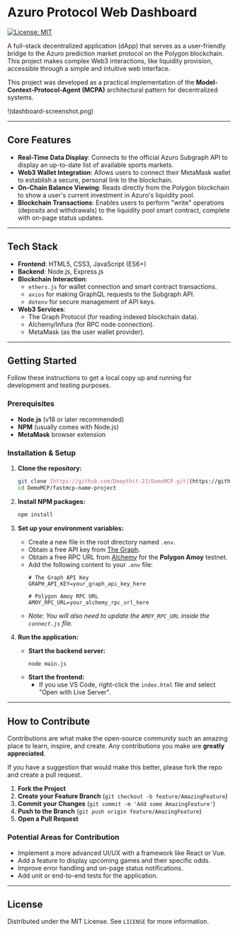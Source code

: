 # Azuro Protocol Web Dashboard

[![License: MIT](https://img.shields.io/badge/License-MIT-blue.svg)](https://opensource.org/licenses/MIT)

A full-stack decentralized application (dApp) that serves as a user-friendly bridge to the Azuro prediction market protocol on the Polygon blockchain. This project makes complex Web3 interactions, like liquidity provision, accessible through a simple and intuitive web interface.

This project was developed as a practical implementation of the **Model-Context-Protocol-Agent (MCPA)** architectural pattern for decentralized systems.

!(dashboard-screenshot.png)

---

## Core Features

-   **Real-Time Data Display**: Connects to the official Azuro Subgraph API to display an up-to-date list of available sports markets.
-   **Web3 Wallet Integration**: Allows users to connect their MetaMask wallet to establish a secure, personal link to the blockchain.
-   **On-Chain Balance Viewing**: Reads directly from the Polygon blockchain to show a user's current investment in Azuro's liquidity pool.
-   **Blockchain Transactions**: Enables users to perform "write" operations (deposits and withdrawals) to the liquidity pool smart contract, complete with on-page status updates.

---

## Tech Stack

-   **Frontend**: HTML5, CSS3, JavaScript (ES6+)
-   **Backend**: Node.js, Express.js
-   **Blockchain Interaction**:
    -   `ethers.js` for wallet connection and smart contract transactions.
    -   `axios` for making GraphQL requests to the Subgraph API.
    -   `dotenv` for secure management of API keys.
-   **Web3 Services**:
    -   The Graph Protocol (for reading indexed blockchain data).
    -   Alchemy/Infura (for RPC node connection).
    -   MetaMask (as the user wallet provider).

---

## Getting Started

Follow these instructions to get a local copy up and running for development and testing purposes.

### Prerequisites

-   **Node.js** (v18 or later recommended)
-   **NPM** (usually comes with Node.js)
-   **MetaMask** browser extension

### Installation & Setup

1.  **Clone the repository:**
    ```bash
    git clone [https://github.com/Deepthit-23/DemoMCP.git](https://github.com/Deepthit-23/DemoMCP.git)
    cd DemoMCP/fastmcp-name-project
    ```

2.  **Install NPM packages:**
    ```bash
    npm install
    ```

3.  **Set up your environment variables:**
    -   Create a new file in the root directory named `.env`.
    -   Obtain a free API key from [The Graph](https://thegraph.com/).
    -   Obtain a free RPC URL from [Alchemy](https://www.alchemy.com/) for the **Polygon Amoy** testnet.
    -   Add the following content to your `.env` file:
        ```env
        # The Graph API Key
        GRAPH_API_KEY=your_graph_api_key_here

        # Polygon Amoy RPC URL
        AMOY_RPC_URL=your_alchemy_rpc_url_here
        ```
    -   *Note: You will also need to update the `AMOY_RPC_URL` inside the `connect.js` file.*

4.  **Run the application:**
    -   **Start the backend server:**
        ```bash
        node main.js
        ```
    -   **Start the frontend:**
        -   If you use VS Code, right-click the `index.html` file and select "Open with Live Server".

---

## How to Contribute

Contributions are what make the open-source community such an amazing place to learn, inspire, and create. Any contributions you make are **greatly appreciated**.

If you have a suggestion that would make this better, please fork the repo and create a pull request.

1.  **Fork the Project**
2.  **Create your Feature Branch** (`git checkout -b feature/AmazingFeature`)
3.  **Commit your Changes** (`git commit -m 'Add some AmazingFeature'`)
4.  **Push to the Branch** (`git push origin feature/AmazingFeature`)
5.  **Open a Pull Request**

### Potential Areas for Contribution

-   Implement a more advanced UI/UX with a framework like React or Vue.
-   Add a feature to display upcoming games and their specific odds.
-   Improve error handling and on-page status notifications.
-   Add unit or end-to-end tests for the application.

---

## License

Distributed under the MIT License. See `LICENSE` for more information.